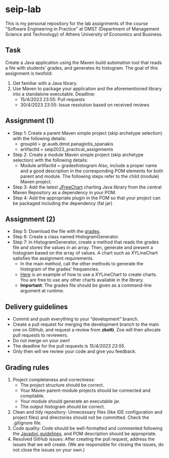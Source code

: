 # seip-lab

This is my personal  repository for the lab assignments of the course "Software Engineering in Practice"
at DMST (Department of Management Science and Technology) of Athens University of Economics and Business.

## Task

Create a Java application using the Maven build automation tool that
reads a file with students’ grades, and generates its histogram.
The goal of this assignment is twofold:

1. Get familiar with a Java library.
2. Use Maven to package your application and the aforementioned library
   into a standalone executable.
   Deadline:
    - 15/4/2023 23:55: Pull requests
    - 30/4/2023 23:55: Issue resolution based on received reviews

## Assignment (1)

- Step 1: Create a parent Maven simple project (skip archetype selection) with the following
  details:
    - groupId = gr.aueb.dmst.panagiotis_spanakis
    - artifactId = seip2023_practical_assignments
- Step 2: Create a module Maven simple project (skip archetype selection) with the following
  details:
    - Module artifactId = gradeshistogram
      Also, include a proper name and a good description in the corresponding POM elements for
      both parent and module.
      The following steps refer to the child (module) Maven project.
- Step 3: Add the latest [JFreeChart](https://mvnrepository.com/artifact/org.jfree/jfreechart) charting Java library
  from the central Maven Repository as a
  dependency in your POM.
- Step 4: Add the appropriate plugin in the POM so that your project can be packaged
  including the dependency (fat jar)

## Assignment (2)

- Step 5: Download the file with the [grades](https://drive.google.com/file/d/1ARM-MvoT4qRwWJbTqIJZPxhsi8D9vvRf/view).
- Step 6: Create a class named HistogramGenerator.
- Step 7: In HistogramGenerator, create a method that reads the grades file and
  stores the values in an array. Then, generate and present a histogram based on the
  array of values. A chart such as XYLineChart satisfies the assignment
  requirements.
    - In the main method, call the other methods to generate the histogram of the
      grades’ frequencies.
    - [Here](https://github.com/AntonisGkortzis/BuildAutomationToolsDemoProject/blob/master/histogramgenerator/src/main/java/histogramgenerator/JFreeChartXYLineChartDemo.java)
      is an example of how to use a XYLineChart to create charts. You are
      free to use any other charts available in the library.
    - **Important**: The grades file should be given as a command-line argument at
      runtime.

## Delivery guidelines

- Commit and push everything to your “development” branch.
- Create a pull request for merging the development branch to
  the main one on GitHub, and request a review from **zkotti**.
  Zoe will then allocate pull requests to reviewers.
- Do not merge on your own!
- The deadline for the pull requests is *15/4/2023 23:55*.
- Only then will we review your code and give you feedback.

## Grading rules

1. Project completeness and correctness:
    - The project structure should be correct.
    - Your Maven parent-module projects should be connected and compilable.
    - Your module should generate an executable jar.
    - The output histogram should be correct.
2. Clean and tidy repository: Unnecessary files (like IDE configuration and project
   files) and directories should not be committed. Check the .gitignore file.
3. Code quality: Code should be well-formatted and commented following the
   [Javadoc guidelines](https://www.tutorialspoint.com/java/java_documentation.htm), and POM description should be
   appropriate.
4. Resolved GitHub issues: After creating the pull request, address the issues that
   we will create. (We are responsible for closing the issues, do not close the
   issues on your own.)